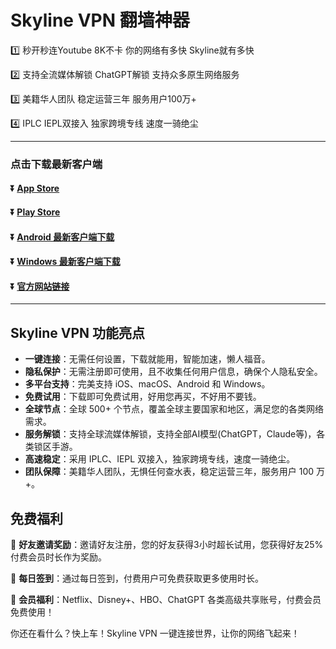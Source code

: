 # Skyline VPN 翻墙神器
1️⃣ 秒开秒连Youtube 8K不卡 你的网络有多快 Skyline就有多快

2️⃣ 支持全流媒体解锁 ChatGPT解锁 支持众多原生网络服务

3️⃣ 美籍华人团队 稳定运营三年 服务用户100万+

4️⃣ IPLC IEPL双接入 独家跨境专线 速度一骑绝尘

---
### 点击下载最新客户端
#### :arrow_double_down: [App Store](https://skyline.onelink.me/BQjr/store)
#### :arrow_double_down: [Play Store](https://skyline.onelink.me/BQjr/store)
#### :arrow_double_down: [Android 最新客户端下载](https://skyline.onelink.me/BQjr/github)
#### :arrow_double_down: [Windows 最新客户端下载](https://skyline.onelink.me/BQjr/github)
#### :arrow_double_down: [官方网站链接](https://skyline.onelink.me/BQjr/github)
---

## Skyline VPN 功能亮点

- **一键连接**：无需任何设置，下载就能用，智能加速，懒人福音。
- **隐私保护**：无需注册即可使用，且不收集任何用户信息，确保个人隐私安全。
- **多平台支持**：完美支持 iOS、macOS、Android 和 Windows。
- **免费试用**：下载即可免费试用，好用您再买，不好用不要钱。
- **全球节点**：全球 500+ 个节点，覆盖全球主要国家和地区，满足您的各类网络需求。
- **服务解锁**：支持全球流媒体解锁，支持全部AI模型(ChatGPT，Claude等)，各类锁区手游。
- **高速稳定**：采用 IPLC、IEPL 双接入，独家跨境专线，速度一骑绝尘。
- **团队保障**：美籍华人团队，无惧任何查水表，稳定运营三年，服务用户 100 万+。

## 免费福利

🎁 **好友邀请奖励**：邀请好友注册，您的好友获得3小时超长试用，您获得好友25%付费会员时长作为奖励。

🎁 **每日签到**：通过每日签到，付费用户可免费获取更多使用时长。

🎁 **会员福利**：Netflix、Disney+、HBO、ChatGPT 各类高级共享账号，付费会员免费使用！


你还在看什么？快上车！Skyline VPN 一键连接世界，让你的网络飞起来！
